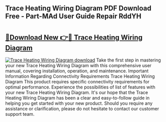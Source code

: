 ## Trace Heating Wiring Diagram PDF Download Free - Part-MAd User Guide Repair RddYH

# <h2><a href="http://dfnyv1w.blite.top/?on=Trace+Heating+Wiring+Diagram">🔗Download New 👉🔴 Trace Heating Wiring Diagram</a></h2>

[![Trace Heating Wiring Diagram download](https://i.imgur.com/lujVjoI.png)](http://dfnyv1w.blite.top/?on=Trace+Heating+Wiring+Diagram)
Take the first step in mastering your new Trace Heating Wiring Diagram with this comprehensive user manual, covering installation, operation, and maintenance. Important Information Regarding Connectivity Requirements Trace Heating Wiring Diagram This product requires specific connectivity requirements for optimal performance. Experience the possibilities of list of features with your new Trace Heating Wiring Diagram. It's our hope that the Trace Heating Wiring Diagram has been a clear and easy-to-follow guide in helping you get started with your new product. Should you require any assistance or clarification, please do not hesitate to contact our customer support team.
